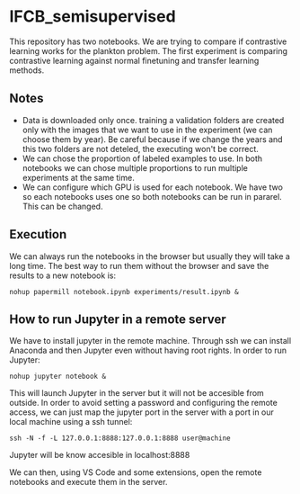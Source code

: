 # IFCB_semisupervised

This repository has two notebooks. We are trying to compare if contrastive learning works for the plankton problem.
The first experiment is comparing contrastive learning against normal finetuning and transfer learning methods.

## Notes
- Data is downloaded only once. training a validation folders are created only with the images that we want to use in the experiment (we can choose them by year). Be careful because if we change the years and this two folders are not deteled, the executing won't be correct.
- We can chose the proportion of labeled examples to use. In both notebooks we can chose multiple proportions to run multiple experiments at the same time.
- We can configure which GPU is used for each notebook. We have two so each notebooks uses one so both notebooks can be run in pararel. This can be changed.

## Execution
We can always run the notebooks in the browser but usually they will take a long time. The best way to run them without the browser and save the results to a new notebook is:
```
nohup papermill notebook.ipynb experiments/result.ipynb &
``` 

## How to run Jupyter in a remote server
We have to install jupyter in the remote machine. Through ssh we can install Anaconda and then Jupyter even without having root rights. In order to run Jupyter:
```
nohup jupyter notebook &
```

This will launch Jupyter in the server but it will not be accesible from outside. In order to avoid setting a password and configuring the remote access, we can just map the jupyter port in the server with a port in our local machine using a ssh tunnel:

```
ssh -N -f -L 127.0.0.1:8888:127.0.0.1:8888 user@machine
```

Jupyter will be know accesible in localhost:8888

We can then, using VS Code and some extensions, open the remote notebooks and execute them in the server.